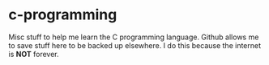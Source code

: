 # c-programming
Misc stuff to help me learn the C programming language. Github allows me to save stuff here to be backed up elsewhere. I do this because the internet is __NOT__ forever. 
